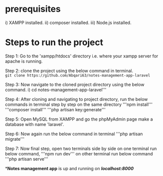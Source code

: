 # prerequisites

i) XAMPP installed.
ii) composer installed.
iii) Node.js installed.

# Steps to run the project

Step 1: Go to the 'xampp/htdocs' directory i.e. where your xampp server for apache is running.

Step 2: clone the project using the below command in terminal.  
            `git clone https://github.com/Abqari63/notes-management-app-laravel`

Step 3: Now navigate to the cloned project directory using the below command.
        i) cd notes-management-app-laravel'''
        
Step 4: After cloning and navigating to project directory, run the below commands in terminal step by step on the same directory
        '''npm install'''
        '''composer install'''
        '''php artisan key:generate'''

Step 5: Open MySQL from XAMPP and go the phpMyAdmin page make a database with name 'laravel'.

Step 6: Now again run the below command in terminal
        '''php artisan migrate'''

Step 7: Now final step, open two terminals side by side on one terminal run below command,
        '''npm run dev'''
        on other terminal run below command
        '''php artisan serve'''

***Notes management app** is up and running on ***localhost:8000***
        
